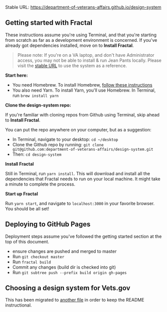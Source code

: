 Stable URL: https://department-of-veterans-affairs.github.io/design-system

## Getting started with Fractal

These instructions assume you're using Terminal, and that you're starting from scratch as far as a development environment is concerned. If you've already got dependencies installed, move on to **Install Fractal**.

> Please note: If you're on a VA laptop, and don't have Administrator access, you may not be able to install & run Jean Pants locally. Please visit the [stable URL](https://department-of-veterans-affairs.github.io/design-system) to use the system as a reference.

**Start here:**

- You need Homebrew. To install Homebrew, [follow these instructions](https://www.howtogeek.com/211541/homebrew-for-os-x-easily-installs-desktop-apps-and-terminal-utilities/)
- You also need Yarn. To install Yarn, you'll use Homebrew. In Terminal, run `brew install yarn`

**Clone the design-system repo:**

If you're familiar with cloning repos from Github using Terminal, skip ahead to **Install Fractal**.

You can put the repo anywhere on your computer, but as a suggestion:
- In Terminal, navigate to your desktop: `cd ~/desktop`
- Clone the Github repo by running: `git clone git@github.com:department-of-veterans-affairs/design-system.git`
- Then: `cd design-system`

**Install Fractal**

Still in Terminal, run `yarn install`. This will download and install all the dependencies that Fractal needs to run on your local machine. It might take a minute to complete the process.

**Start up Fractal**

Run `yarn start`, and navigate to `localhost:3000` in your favorite browser. You should be all set!

## Deploying to GitHub Pages

Deployment steps assume you've followed the getting started section at the top of this document.

* ensure changes are pushed and merged to master
* Run `git checkout master`
* Run `fractal build`
* Commit any changes (build dir is checked into git)
* Run `git subtree push --prefix build origin gh-pages`


## Choosing a design system for Vets.gov
This has been migrated to [another file](research.md) in order to keep the README instructional.
